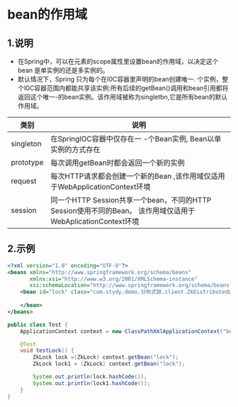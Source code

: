 # bean的作用域

## 1.说明

- 在Spring中，可以在<bean>元素的scope属性里设置bean的作用域，以决定这个bean 是单实例的还是多实例的。
- 默认情况下，Spring 只为每个在I0C容器里声明的bean创建唯一. 个实例，整个I0C容器范围内都能共享该实例:所有后续的getBean()调用和bean引用都将返回这个唯一-的bean实例。该作用域被称为singletbn,它是所有bean的默认作用域。

| 类别      | 说明                                                         |
| --------- | ------------------------------------------------------------ |
| singleton | 在SpringlOC容器中仅存在一 -个Bean实例, Bean以单实例的方式存在 |
| prototype | 每次调用getBean时都会返回一个新的实例                        |
| request   | 每次HTTP请求都会创建一个新的Bean ,该作用域仅适用于WebApplicationContext环境 |
| session   | 同一个HTTP Session共享一个bean，不同的HTTP Session使用不同的Bean。 该作用域仅适用于WebAplicationContext环境 |

## 2.示例

```xml
<?xml version="1.0" encoding="UTF-8"?>
<beans xmlns="http://www.springframework.org/schema/beans"
       xmlns:xsi="http://www.w3.org/2001/XMLSchema-instance"
       xsi:schemaLocation="http://www.springframework.org/schema/beans http://www.springframework.org/schema/beans/spring-beans.xsd">
    <bean id="lock" class="com.stydy.demo.分布式锁.client.ZkDistributedLock" scope="singleton/prototype">
        
    </bean>
</beans>
```

```java
public class Test {
    ApplicationContext context = new ClassPathXmlApplicationContext("beans.xml");

    @Test
    void testLock() {
        ZkLock lock =(ZkLock) context.getBean("lock");
        ZkLock lock1 = (ZkLock) context.getBean("lock");

        System.out.println(lock.hashCode());
        System.out.println(lock1.hashCode());
    }
}
```

